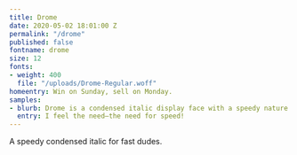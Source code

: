 ```yaml
---
title: Drome
date: 2020-05-02 18:01:00 Z
permalink: "/drome"
published: false
fontname: drome
size: 12
fonts:
- weight: 400
  file: "/uploads/Drome-Regular.woff"
homeentry: Win on Sunday, sell on Monday.
samples:
- blurb: Drome is a condensed italic display face with a speedy nature.
  entry: I feel the need—the need for speed!
---
```


A speedy condensed italic for fast dudes.